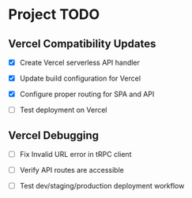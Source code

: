 # Project TODO

## Vercel Compatibility Updates
- [x] Create Vercel serverless API handler
- [x] Update build configuration for Vercel
- [x] Configure proper routing for SPA and API
- [ ] Test deployment on Vercel



## Vercel Debugging
- [ ] Fix Invalid URL error in tRPC client
- [ ] Verify API routes are accessible
- [ ] Test dev/staging/production deployment workflow

